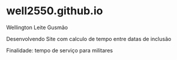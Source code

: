 # well2550.github.io


Wellington Leite Gusmão

Desenvolvendo Site com calculo de tempo entre datas de inclusão 

Finalidade: tempo de serviço para militares
